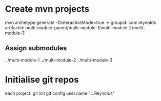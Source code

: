 
# Create mvn projects
mvn archetype:generate -DinteractiveMode=true
->
groupid: com.reynolds
artifactid: multi-module-parent/multi-module-1/multi-module-2/multi-module-3

## Assign submodules
  <modules>
    <module>../multi-module-1</module>
    <module>../multi-module-2</module>
    <module>../multi-module-3</module>
  </modules>

# Initialise git repos
each project:
git init
git config user.name "L.Reynolds"